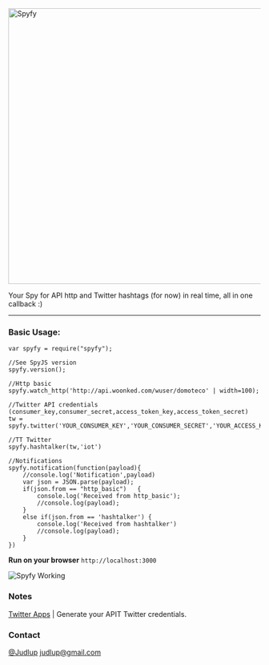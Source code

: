 <img src="http://domoteco.com/img/spyfy/icon.png" title="Spyfy" height="550" width="550" />

Your Spy for API http and Twitter hashtags (for now)  in real time, all in one callback :)

- - - 
### Basic Usage:

```
var spyfy = require("spyfy");

//See SpyJS version
spyfy.version();

//Http basic
spyfy.watch_http('http://api.woonked.com/wuser/domoteco' | width=100); 

//Twitter API credentials (consumer_key,consumer_secret,access_token_key,access_token_secret)  
tw = spyfy.twitter('YOUR_CONSUMER_KEY','YOUR_CONSUMER_SECRET','YOUR_ACCESS_KEY','YOUR_TOKEN_SECRET')

//TT Twitter
spyfy.hashtalker(tw,'iot')

//Notifications
spyfy.notification(function(payload){
    //console.log('Notification',payload)
    var json = JSON.parse(payload);
    if(json.from == "http_basic")   {
        console.log('Received from http_basic');
        //console.log(payload);
    }
    else if(json.from == 'hashtalker') {
        console.log('Received from hashtalker')
        //console.log(payload);
    }   
})

```

**Run on your browser** ``` http://localhost:3000 ``` 

![Spyfy Working](http://domoteco.com/img/spyfy/spyfy_works.png)

### Notes 

[Twitter Apps](http://apps.twitter.com/) | Generate your APIT Twitter credentials.

### Contact

[@Judlup](http://twitter.com/judlup)
[judlup@gmail.com](judlup@gmail.com)
